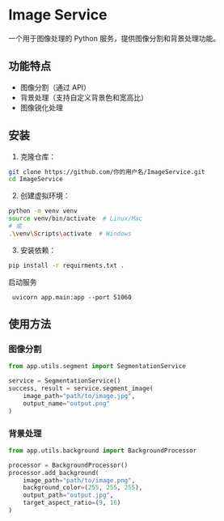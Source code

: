 # Image Service

一个用于图像处理的 Python 服务，提供图像分割和背景处理功能。

## 功能特点

- 图像分割（通过 API）
- 背景处理（支持自定义背景色和宽高比）
- 图像锐化处理

## 安装

1. 克隆仓库：
```bash
git clone https://github.com/你的用户名/ImageService.git
cd ImageService
```

2. 创建虚拟环境：
```bash
python -m venv venv
source venv/bin/activate  # Linux/Mac
# 或
.\venv\Scripts\activate  # Windows
```

3. 安装依赖：
```bash
pip install -r requirments.txt .
```

启动服务
```
 uvicorn app.main:app --port 51060                                     
```
## 使用方法

### 图像分割
```python
from app.utils.segment import SegmentationService

service = SegmentationService()
success, result = service.segment_image(
    image_path="path/to/image.jpg",
    output_name="output.png"
)
```

### 背景处理
```python
from app.utils.background import BackgroundProcessor

processor = BackgroundProcessor()
processor.add_background(
    image_path="path/to/image.png",
    background_color=(255, 255, 255),
    output_path="output.jpg",
    target_aspect_ratio=(9, 16)
)
```

